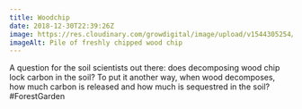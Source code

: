 ```yaml
---
title: Woodchip
date: 2018-12-30T22:39:26Z
image: https://res.cloudinary.com/growdigital/image/upload/v1544305254/wood-chip-44193784521.jpg
imageAlt: Pile of freshly chipped wood chip
---
```


A question for the soil scientists out there: does decomposing wood chip lock carbon in the soil? To put it another way, when wood decomposes, how much carbon is released and how much is sequestred in the soil? #ForestGarden
